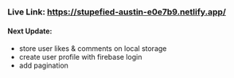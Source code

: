 ### Live Link: https://stupefied-austin-e0e7b9.netlify.app/

#### Next Update:

- store user likes & comments on local storage
- create user profile with firebase login
- add pagination

